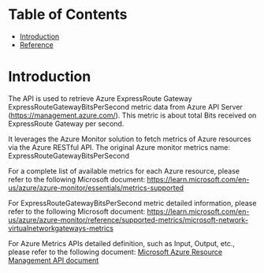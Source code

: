 # Table of Contents
- [Introduction](#introduction)
- [Reference](#reference)


# Introduction <a name="introduction"></a>
The API is used to retrieve Azure ExpressRoute Gateway ExpressRouteGatewayBitsPerSecond metric data from Azure API Server (https://management.azure.com/). This metric is about total Bits received on ExpressRoute Gateway per second.


It leverages the Azure Monitor solution to fetch metrics of Azure resources via the Azure RESTful API. 
The original Azure monitor metrics name: ExpressRouteGatewayBitsPerSecond


For a complete list of available metrics for each Azure resource, please refer to the following Microsoft document: https://learn.microsoft.com/en-us/azure/azure-monitor/essentials/metrics-supported 

For ExpressRouteGatewayBitsPerSecond metric detailed information, please refer to the following Microsoft document: https://learn.microsoft.com/en-us/azure/azure-monitor/reference/supported-metrics/microsoft-network-virtualnetworkgateways-metrics

For Azure Metrics APIs detailed definition, such as Input, Output, etc., please refer to the following document:
[Microsoft Azure Resource Management API document](https://learn.microsoft.com/en-us/rest/api/monitor/metrics/list?view=rest-monitor-2023-10-01&tabs=HTTP)

